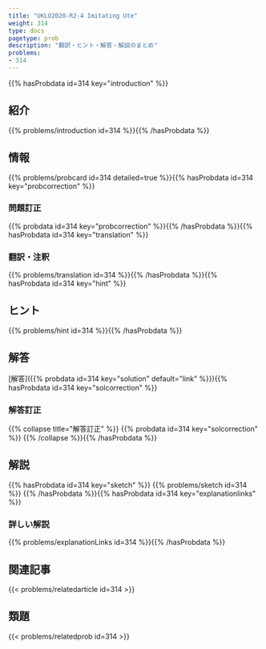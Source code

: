```yaml
---
title: "UKLO2020-R2-4 Imitating Ute"
weight: 314
type: docs
pagetype: prob
description: "翻訳・ヒント・解答・解説のまとめ"
problems: 
- 314
---
```


{{% hasProbdata id=314 key="introduction" %}}

## 紹介

{{% problems/introduction id=314 %}}{{% /hasProbdata %}}

## 情報

{{% problems/probcard id=314 detailed=true %}}{{% hasProbdata id=314 key="probcorrection" %}}

### 問題訂正

{{% probdata id=314 key="probcorrection" %}}{{% /hasProbdata %}}{{% hasProbdata id=314 key="translation" %}}

### 翻訳・注釈

{{% problems/translation id=314 %}}{{% /hasProbdata %}}{{% hasProbdata id=314 key="hint" %}}

## ヒント

{{% problems/hint id=314 %}}{{% /hasProbdata %}}

## 解答

[解答]({{% probdata id=314 key="solution" default="link" %}}){{% hasProbdata id=314 key="solcorrection" %}}

### 解答訂正

{{% collapse title="解答訂正" %}}
{{% probdata id=314 key="solcorrection" %}}
{{% /collapse %}}{{% /hasProbdata %}}

## 解説

{{% hasProbdata id=314 key="sketch" %}}
{{% problems/sketch id=314 %}}
{{% /hasProbdata %}}{{% hasProbdata id=314 key="explanationlinks" %}}

### 詳しい解説

{{% problems/explanationLinks id=314 %}}{{% /hasProbdata %}}

## 関連記事

{{< problems/relatedarticle id=314 >}}

## 類題

{{< problems/relatedprob id=314 >}}
